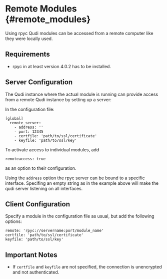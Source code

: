 # Remote Modules {#remote_modules}

Using rpyc Qudi modules can be accessed from a remote computer like they were locally used.

## Requirements

* rpyc in at least version 4.0.2 has to be installed.

## Server Configuration

The Qudi instance where the actual module is running can provide access from a remote Qudi instance by setting up a server:

In the configuration file:

```
[global]
  remote_server:
    - address: ''
    - port: 12345
    - certfile: 'path/to/ssl/certificate'
    - keyfile: 'path/to/ssl/key'
```

To activate access to individual modules, add

```
remoteaccess: true
```

as an option to their configuration.

Using the `address` option the rpyc server can be bound to a specific interface. Specifing an empty string as in the example above will make the qudi server listening on all interfaces.

## Client Configuration

Specify a module in the configuration file as usual, but add the following options:

```
remote: 'rpyc://servername:port/module_name'
certfile: 'path/to/ssl/certificate'
keyfile: 'path/to/ssl/key'
```

## Important Notes

* If `certfile` and `keyfile` are not specified, the connection is unencrypted and not authenticated.
